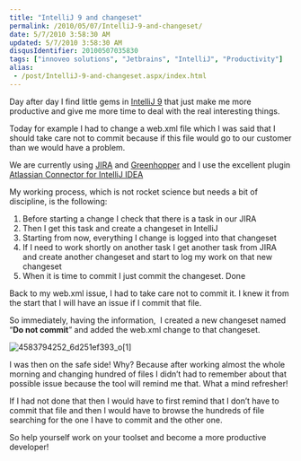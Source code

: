 ```yaml
---
title: "IntelliJ 9 and changeset"
permalink: /2010/05/07/IntelliJ-9-and-changeset/
date: 5/7/2010 3:58:30 AM
updated: 5/7/2010 3:58:30 AM
disqusIdentifier: 20100507035830
tags: ["innoveo solutions", "Jetbrains", "IntelliJ", "Productivity"]
alias:
 - /post/IntelliJ-9-and-changeset.aspx/index.html
---
```

Day after day I find little gems in [IntelliJ 9](http://www.jetbrains.com/idea/index.html) that just make me more productive and give me more time to deal with the real interesting things.

Today for example I had to change a web.xml file which I was said that I should take care not to commit because if this file would go to our customer than we would have a problem. 
<!-- more -->

We are currently using [JIRA](http://www.atlassian.com/software/jira/) and [Greenhopper](http://www.atlassian.com/software/greenhopper) and I use the excellent plugin [Atlassian Connector for IntelliJ IDEA](http://confluence.atlassian.com/display/IDEPLUGIN/Atlassian+IntelliJ+Connector+2.0+Release+Notes)

My working process, which is not rocket science but needs a bit of discipline, is the following:

1.  Before starting a change I check that there is a task in our JIRA
2.  Then I get this task and create a changeset in IntelliJ
3.  Starting from now, everything I change is logged into that changeset
4.  If I need to work shortly on another task I get another task from JIRA and create another changeset and start to log my work on that new changeset
5.  When it is time to commit I just commit the changeset. Done  

Back to my web.xml issue, I had to take care not to commit it. I knew it from the start that I will have an issue if I commit that file. 

So immediately, having the information,  I created a new changeset named “**Do not commit**” and added the web.xml change to that changeset.

![4583794252_6d251ef393_o[1]](/images/4583794252_6d251ef393_o%5B1%5D.png "4583794252_6d251ef393_o[1]")

I was then on the safe side! Why? Because after working almost the whole morning and changing hundred of files I didn’t had to remember about that possible issue because the tool will remind me that. What a mind refresher!

If I had not done that then I would have to first remind that I don’t have to commit that file and then I would have to browse the hundreds of file searching for the one I have to commit and the other one.

So help yourself work on your toolset and become a more productive developer!
